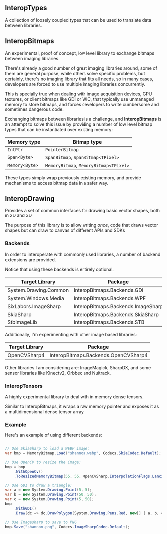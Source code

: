 ## InteropTypes

A collection of loosely coupled types that can be used to translate data between libraries.

## InteropBitmaps

An experimental, proof of concept, low level library to exchange bitmaps
between imaging libraries.

There's already a good number of great imaging libraries around, some
of them are general purpose, while others solve specific problems,
but certainly, there's no imaging library that fits all needs, so in
many cases, developers are forced to use multiple imaging libraries
concurrently.

This is specially true when dealing with image acquisition devices,
GPU textures, or client bitmaps like GDI or WIC,
that typically use unmanaged memory to store bitmaps, and forces
developers to write cumbersome and sometimes dangerous code.

Exchanging bitmaps between libraries is a challenge, and __InteropBitmaps__
is an attempt to solve this issue by providing a number of low level
bitmap types that can be instantiated over existing memory:

|Memory type|Bitmap type|
|-|-|
|`IntPtr`|`PointerBitmap`|
|`Span<Byte>`|`SpanBitmap`, `SpanBitmap<TPixel>`|
|`Memory<Byte>`|`MemoryBitmap`, `MemoryBitmap<TPixel>`|

These types simply wrap previously existing memory, and provide mechanisms
to access bitmap data in a safer way.

## InteropDrawing

Provides a set of common interfaces for drawing basic vector shapes, both in 2D and 3D

The purpose of this library is to allow writing _once_, code that draws vector shapes
but can draw to canvas of different APIs and SDKs

### Backends

In order to interoperate with commonly used libraries, a number of
backend extensions are provided.

Notice that using these backends is entirely optional.

|Target Library|Package|
|-|-|
|System.Drawing.Common|InteropBitmaps.Backends.GDI|
|System.Windows.Media|InteropBitmaps.Backends.WPF|
|SixLabors.ImageSharp|InteropBitmaps.Backends.ImageSharp|
|SkiaSharp|InteropBitmaps.Backends.SkiaSharp|
|StbImageLib|InteropBitmaps.Backends.STB|

Additionally, I'm experimenting with other image based
libraries:

|Target Library|Package|
|-|-|
|OpenCVSharp4|InteropBitmaps.Backends.OpenCVSharp4|


Other libraries I am considering are: ImageMagick, SharpDX,
and some sensor libraries like Kinectv2, Orbbec and Nuitrack.

### InteropTensors

A highly experimental library to deal with in memory dense tensors.

Similar to InteropBitmaps, it wraps a raw memory pointer and exposes it
as a multidimensional dense tensor array.

### Example

Here's an example of using different backends:

```c#

// Use SkiaSharp to load a WEBP image:
var bmp = MemoryBitmap.Load("shannon.webp", Codecs.SkiaCodec.Default);

// Use OpenCV to resize the image:
bmp = bmp
    .WithOpenCv()
    .ToResizedMemoryBitmap(55, 55, OpenCvSharp.InterpolationFlags.Lanczos4)

// Use GDI to draw a triangle:
var a = new System.Drawing.Point(5, 5);
var b = new System.Drawing.Point(50, 50);
var c = new System.Drawing.Point(5, 50);        
bmp
    .WithGDI()
    .Draw(dc => dc.DrawPolygon(System.Drawing.Pens.Red, new[] { a, b, c }));

// Use Imagesharp to save to PNG
bmp.Save("shannon.png", Codecs.ImageSharpCodec.Default);

```








